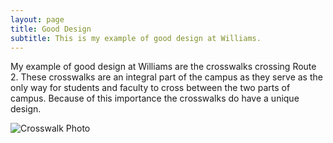 ```yaml
---
layout: page
title: Good Design
subtitle: This is my example of good design at Williams. 
---
```


My example of good design at Williams are the crosswalks crossing Route 2. These crosswalks are an integral part of the campus as they serve as the only way for students and faculty to cross between the two parts of campus. Because of this importance the crosswalks do have a unique design. 

![Crosswalk Photo](/img/GoodDesign1.png)
